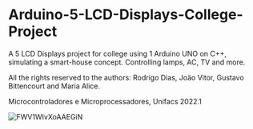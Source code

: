 # Arduino-5-LCD-Displays-College-Project
A 5 LCD Displays project for college using 1 Arduino UNO on C++, simulating a smart-house concept. Controlling lamps, AC, TV and more. 



All the rights reserved to the authors: Rodrigo Dias, João Vitor, Gustavo Bittencourt and Maria Alice.

Microcontroladores e Microprocessadores, Unifacs 2022.1

![FWV1WIvXoAAEGiN](https://user-images.githubusercontent.com/89397053/176184405-22c69c00-4544-4e99-aac9-76627c85ba20.jpg)

